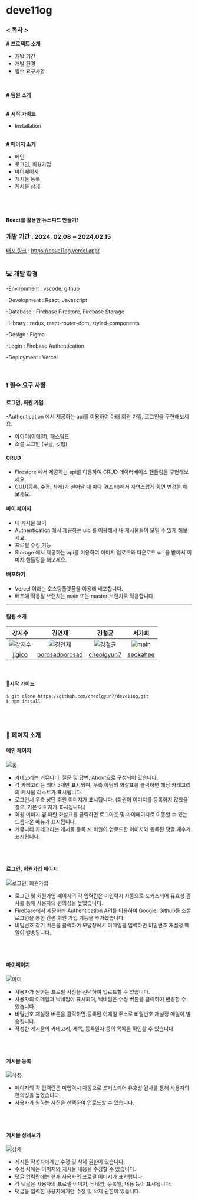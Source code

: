# deve11og


### < 목차 >

**# 프로젝트 소개**

- 개발 기간
- 개발 환경
- 필수 요구사항

<br/>

**# 팀원 소개**
<br/><br/>

**# 시작 가이드**

- Installation
<br/><br/>

**# 페이지 소개**

- 메인
- 로그인, 회원가입
- 마이페이지
- 게시물 등록
- 게시물 상세

#
<br/>

**React를 활용한 뉴스피드 만들기!**
</br>

### 개발 기간 : 2024. 02.08 ~ 2024.02.15

[배포 링크](https://deve11og.vercel.app/) : https://deve11og.vercel.app/
</br></br>

### 💻️ 개발 환경
-Environment : vscode, github

-Development : React, Javascript

-Database : Firebase Firestore, Firebase Storage

-Library : redux, react-router-dom, styled-components

-Design : Figma

-Login : Firebase Authentication

-Deployment : Vercel

</br>

### ❗ 필수 요구 사항

#### 로그인, 회원 가입
-Authentication 에서 제공하는 api를 이용하여 아래 회원 가입, 로그인을 구현해보세요.
- 아이디(이메일), 패스워드
- 소셜 로그인 (구글, 깃헙)

#### CRUD
- Firestore 에서 제공하는 api를 이용하여 CRUD 데이터베이스 핸들링을 구현해보세요.
- CUD(등록, 수정, 삭제)가 일어날 때 마다 R(조회)해서 자연스럽게 화면 변경을 해보세요.

#### 마이 페이지
- 내 게시물 보기
- Authentication 에서 제공하는 uid 를 이용해서 내 게시물들이 모일 수 있게 해보세요.
- 프로필 수정 기능
- Storage 에서 제공하는 api를 이용하여 이미지 업로드와 다운로드 url 을 받아서 이미지 핸들링을 해보세요.

#### 배포하기
- Vercel 이라는 호스팅플랫폼을 이용해 배포합니다.
- 배포에 적용될 브랜치는 main 또는 master 브랜치로 적용합니다.
---
  
#### 팀원 소개

|강지수|김연재|김철균|서가희|
|:---:|:---:|:---:|:---:|
|![강지수](https://github.com/cheolgyun7/deve11og/assets/134026105/9ed50fea-2495-4a9f-8e9e-1a70a68c64ca)|![김연재](https://github.com/cheolgyun7/deve11og/assets/134026105/6a31c74e-4bf2-487b-bc3d-86185aff8404)|![김철균](https://github.com/cheolgyun7/deve11og/assets/134026105/30359e02-e495-4b7a-b882-111ac5918b71)|![main](https://github.com/cheolgyun7/deve11og/assets/134026105/a156cdf2-5d3d-44e3-b41e-97e22bddf3b3)|
|[jigico](https://github.comjigico)|[porosadporosad](github.com/porosadporosad)|[cheolgyun7](github.com/cheolgyun7)|[seokahee](https://github.com/seokahee)|

<br/>

#### 🚩시작 가이드

```
$ git clone https://github.com/cheolgyun7/deve11og.git
$ npm install
```
<br/><br/>

### 📃 페이지 소개

#### 메인 페이지
![홈](https://github.com/cheolgyun7/deve11og/assets/134026105/1faca00b-2c3a-4552-858a-a7751ff2b8c5)

- 카테고리는 커뮤니티, 질문 및 답변, About으로 구성되어 있습니다.
- 각 카테고리는 최대 5개만 표시되며, 우측 하단의 화살표를 클릭하면 해당 카테고리의 게시물 리스트가 표시됩니다.
- 로그인시 우측 상단 회원 이미지가 표시됩니다. (회원이 이미지를 등록하지 않았을 경으, 기본 이미지가 표시됩니다.)
- 회원 이미지 옆 파란 화살표를 클릭하면 로그아웃 및 마이페이지로 이동할 수 있는 드롭다운 메뉴가 표시됩니다.
- 커뮤니티 카테고리는 게시물 등록 시 회원이 업로드한 이미지와 등록된 댓글 개수가 표시됩니다.

<br/><br/>

#### 로그인, 회원가입 페이지
![로그인, 회원가입](https://github.com/cheolgyun7/deve11og/assets/134026105/e2756e64-fe62-413f-9395-6633c6504066)

- 로그인 및 회원가입 페이지의 각 입력란은 미입력시 자동으로 포커스되어 유효성 검사를 통해 사용자의 편의성을 높였습니다.
- Firebase에서 제공하는 Authentication API를 이용하여 Google, Github등 소셜 로그인을 통한 간편 회원 가입 기능을 추가했습니다.
- 비밀번호 찾기 버튼을 클릭하여 모달창에서 이메일을 입력하면 비밀번호 재설정 메일이 발송됩니다.

<br/><br/>

#### 마이페이지
![마이](https://github.com/cheolgyun7/deve11og/assets/134026105/2cfca085-0cfb-4456-95a5-1801b5bc6556)

- 사용자가 원하는 프로필 사진을 선택하여 업로드할 수 있습니다.
- 사용자의 이메일과 닉네임이 표시되며, 닉네임은 수정 버튼을 클릭하여 변경할 수 있습니다.
- 비밀번호 재설정 버튼을 클릭하면 등록된 이메일 주소로 비밀번호 재설정 메일이 발송됩니다.
- 작성한 게시물의 카테고리, 제목, 등록일자 등의 목록을 확인할 수 있습니다.

<br/><br/>

#### 게시물 등록
![작성](https://github.com/cheolgyun7/deve11og/assets/134026105/bd2a8773-c1f5-4f3e-a7cf-913d5c58ebb1)

- 페이지의 각 입력란은 미입력시 자동으로 포커스되어 유효성 검사를 통해 사용자의 편의성을 높였습니다.
- 사용자가 원하는 사진을 선택하여 업로드할 수 있습니다.

<br/><br/>

#### 게시물 상세보기
![상세](https://github.com/cheolgyun7/deve11og/assets/134026105/bc54a9db-da43-4e47-a86f-ac443aa70c42)

- 게시물 작성자에게만 수정 및 삭제 권한이 있습니다.
- 수정 시에는 이미지와 게시물 내용을 수정할 수 있습니다.
- 댓글 입력란에는 현재 사용자의 프로필 이미지가 표시됩니다.
- 각 댓글은 사용자의 프로필 이미지, 닉네임, 등록일, 내용 등이 표시됩니다.
- 댓글을 입력한 사용자에게만 수정 및 삭제 권한이 있습니다.



